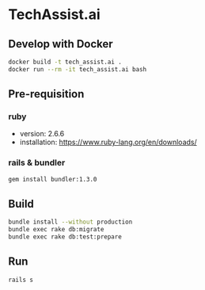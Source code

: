 # TechAssist.ai

## Develop with Docker

```bash
docker build -t tech_assist.ai .
docker run --rm -it tech_assist.ai bash
```

## Pre-requisition

### ruby

- version: 2.6.6
- installation: <https://www.ruby-lang.org/en/downloads/>

### rails & bundler

```bash
gem install bundler:1.3.0
```

## Build

```bash
bundle install --without production
bundle exec rake db:migrate
bundle exec rake db:test:prepare
```

## Run

```bash
rails s
```